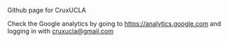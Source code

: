 Github page for CruxUCLA

Check the Google analytics by going to https://analytics.google.com and logging in with cruxucla@gmail.com
